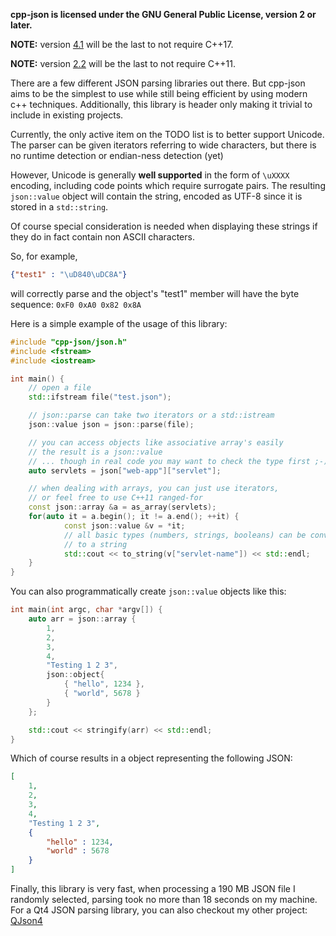 **cpp-json is licensed under the GNU General Public License, version 2 or later.**

**NOTE:** version [4.1](https://github.com/eteran/cpp-json/releases/tag/4.1) will be the last to not require C++17.

**NOTE:** version [2.2](https://github.com/eteran/cpp-json/releases/tag/2.2) will be the last to not require C++11.

There are a few different JSON parsing libraries out there. But cpp-json aims to be the simplest to use while still being efficient by using modern c++ techniques. Additionally, this library is header only making it trivial to include in existing projects.

Currently, the only active item on the TODO list is to better support Unicode. The parser can be given iterators referring to wide characters, but there is no runtime detection or endian-ness detection (yet)

However, Unicode is generally **well supported** in the form of `\uXXXX` encoding, including code points which require surrogate pairs. The resulting `json::value` object will contain the string, encoded as UTF-8 since it is stored in a `std::string`.

Of course special consideration is needed when displaying these strings if they do in fact contain non ASCII characters.

So, for example,

```json
{"test1" : "\uD840\uDC8A"}
```

will correctly parse and the object's "test1" member will have the byte sequence: `0xF0 0xA0 0x82 0x8A`

Here is a simple example of the usage of this library:

```c++
#include "cpp-json/json.h"
#include <fstream>
#include <iostream>

int main() {
	// open a file
	std::ifstream file("test.json");

	// json::parse can take two iterators or a std::istream
	json::value json = json::parse(file);

	// you can access objects like associative array's easily
	// the result is a json::value
	// ... though in real code you may want to check the type first ;-)
	auto servlets = json["web-app"]["servlet"];

	// when dealing with arrays, you can just use iterators,
	// or feel free to use C++11 ranged-for
	const json::array &a = as_array(servlets);
	for(auto it = a.begin(); it != a.end(); ++it) {
        	const json::value &v = *it;
        	// all basic types (numbers, strings, booleans) can be converted
        	// to a string
        	std::cout << to_string(v["servlet-name"]) << std::endl;
	}
}
```

You can also programmatically create `json::value` objects like this:

```c++
int main(int argc, char *argv[]) {
	auto arr = json::array {
		1,
		2,
		3,
		4,
		"Testing 1 2 3",
		json::object{
			{ "hello", 1234 },
			{ "world", 5678 }
		}
	};

	std::cout << stringify(arr) << std::endl;
}
```

Which of course results in a object representing the following JSON:

```json
[
	1,
	2,
	3,
	4,
	"Testing 1 2 3",
	{
		"hello" : 1234,
		"world" : 5678
	}
]
```

Finally, this library is very fast, when processing a 190 MB JSON file I randomly selected, parsing took no more than 18 seconds on my machine. For a Qt4 JSON parsing library, you can also checkout my other project: [QJson4](https://github.com/eteran/qjson4)
